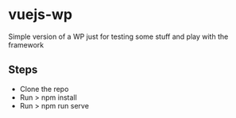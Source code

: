 # vuejs-wp
Simple version of a WP just for testing some stuff and play with the framework

## Steps
* Clone the repo
* Run > npm install
* Run > npm run serve